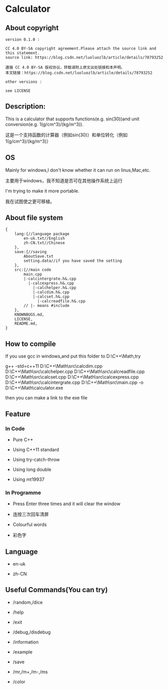 # Calculator

## About copyright
```
version 0.1.0 :

CC 4.0 BY-SA copyright agreement.Please attach the source link and this statement.
source link: https://blog.csdn.net/luoluozlb/article/details/78793252

遵循 CC 4.0 BY-SA 版权协议，转载请附上原文出处链接和本声明。
本文链接：https://blog.csdn.net/luoluozlb/article/details/78793252

other versions :

see LICENSE
```

## Description:

This is a calculator that supports functions(e.g. sin(30))and unit conversion(e.g. 1(g/cm^3)/(kg/m^3)).

这是一个支持函数的计算器（例如sin(30)）和单位转化（例如1(g/cm^3)/(kg/m^3)）

## OS

Mainly for windows,I don't know whether it can run on linus,Mac,etc.

主要用于windows，我不知道是否可在其他操作系统上运行

I'm trying to make it more portable.

我在试图使之更可移植。

## About file system

```
{
    lang:{//language package
        en-uk.txt//English
        zh-CN.txt//Chinese
    },
    save:{//saving
        AboutSave.txt
        setting.data//if you have saved the setting
    },
    src:{//main code
        main.cpp
        |-calcintergrate.h&.cpp
          |-calcexpress.h&.cpp
            |-calchelper.h&.cpp
            |-calcdim.h&.cpp
            |-calcset.h&.cpp
              |-calcreadfile.h&.cpp
        // |- means #include
    },
    KNOWNBUGS.md,
    LICENSE,
    README.md,
}
```

## How to compile

If you use gcc in windows,and put this folder to D:\C++\Math,try

g++ -std=c++11 D:\C++\Math\src\calcdim.cpp D:\C++\Math\src\calchelper.cpp D:\C++\Math\src\calcreadfile.cpp D:\C++\Math\src\calcset.cpp D:\C++\Math\src\calcexpress.cpp D:\C++\Math\src\calcintergrate.cpp  D:\C++\Math\src\main.cpp -o D:\C++\Math\calculator.exe

then you can make a link to the exe file

## Feature

### In Code

- Pure C++

- Using C++11 standard

- Using try-catch-throw

- Using long double

- Using mt19937

### In Programme

- Press Enter three times and it will clear the window

- 连按三次回车清屏

- Colourful words

- 彩色字

## Language

- en-uk

- zh-CN

## Useful Commands(You can try)

- /random,/dice

- /help

- /exit

- /debug,/disdebug

- /information

- /example

- /save

- /mr,/m+,/m-,/ms

- /color
